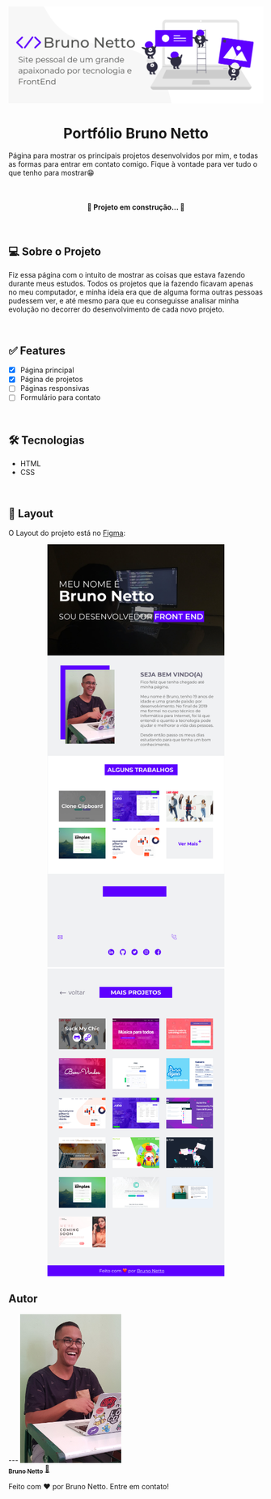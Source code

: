 <p align="center">
	<img src="./img/bannerReadme.png" alt="accessibility text">
</p>


<h1 align="center">Portfólio Bruno Netto</h1>
<p align="left">Página para mostrar os principais projetos desenvolvidos por mim, e todas as formas para entrar em contato comigo. Fique à vontade para ver tudo o que tenho para mostrar😁</p>


<br>
<h4 align="center"> 
	🚧 Projeto em construção...  🚧
</h4>
<br>


<h2>💻 Sobre o Projeto</h2>
<p>Fiz essa página com o intuito de mostrar as coisas que estava fazendo durante meus estudos. Todos os projetos que ia fazendo ficavam apenas no meu computador, e minha ideia era que de alguma forma outras pessoas pudessem ver, e até mesmo para que eu conseguisse analisar minha evolução no decorrer do desenvolvimento de cada novo projeto.</p>	
<br>


<h2>✅ Features</h2>

- [x] Página principal
- [x] Página de projetos
- [ ] Páginas responsivas
- [ ] Formulário para contato

<br>


<h2>🛠 Tecnologias</h2>

- HTML
- CSS

<br>

<h2>🎨 Layout</h2>
<p>O Layout do projeto está no <a href="https://www.figma.com/file/Ylihqa6IvLRK1wYw1X1Y0P/Novo-Portf%C3%B3lio?node-id=2%3A60">Figma</a>:</p>
<p align="center">
	<img src="./img/homeLayout.jpg" width="350px" alt="accessibility text">
	<img src="./img/projectLayout.jpg" width="350px" alt="accessibility text">
</p>


<h2>Autor</h2>
---

<a href="https://www.linkedin.com/in/bruno-netto-77434b187/">
 <img src="img/eu.jpg" width="200px;" alt="Bruno Netto"/>
 <br />
 <sub><b>Bruno Netto</b></sub></a> <a href="https://www.linkedin.com/in/bruno-netto-77434b187/" title="Linkedin">🚀</a>


Feito com ❤️ por Bruno Netto. Entre em contato!
